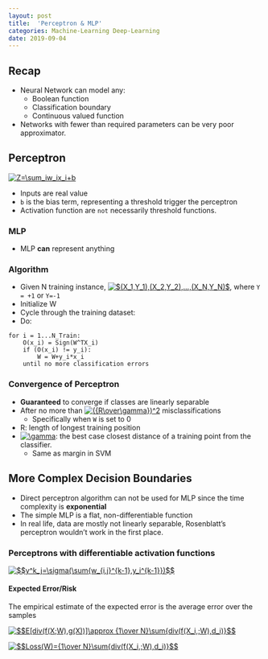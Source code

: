 ```yaml
---
layout: post
title:  'Perceptron & MLP'
categories: Machine-Learning Deep-Learning
date: 2019-09-04
---
```

## Recap

- Neural Network can model any:
  - Boolean function
  - Classification boundary
  - Continuous valued function
- Networks with fewer than required parameters can be very poor approximator.

## Perceptron

<a href="https://www.codecogs.com/eqnedit.php?latex=Z=\sum_iw_ix_i&plus;b" target="_blank"><img src="https://latex.codecogs.com/gif.latex?Z=\sum_iw_ix_i&plus;b" title="Z=\sum_iw_ix_i+b" /></a>

- Inputs are real value
- `b` is the bias term, representing a threshold trigger the perceptron
- Activation function are `not` necessarily threshold functions.

### MLP

- MLP **can** represent anything

### Algorithm

- Given N training instance, <a href="https://www.codecogs.com/eqnedit.php?latex=$(X_1,Y_1),(X_2,Y_2),...,(X_N,Y_N)$" target="_blank"><img src="https://latex.codecogs.com/gif.latex?$(X_1,Y_1),(X_2,Y_2),...,(X_N,Y_N)$" title="$(X_1,Y_1),(X_2,Y_2),...,(X_N,Y_N)$" /></a>, where `Y = +1` or `Y=-1`
- Initialize W
- Cycle through the training dataset:
- Do:

```
for i = 1...N_Train:
    O(x_i) = Sign(W^TX_i)
    if (O(x_i) != y_i):
        W = W+y_i*x_i
    until no more classification errors
```

### Convergence of Perceptron

- **Guaranteed** to converge if classes are linearly separable
- After no more than <a href="https://www.codecogs.com/eqnedit.php?latex=({R\over\gamma})^2" target="_blank"><img src="https://latex.codecogs.com/gif.latex?({R\over\gamma})^2" title="({R\over\gamma})^2" /></a> misclassifications
  - Specifically when `W` is set to 0
- R: length of longest training position
- <a href="https://www.codecogs.com/eqnedit.php?latex=\gamma" target="_blank"><img src="https://latex.codecogs.com/gif.latex?\gamma" title="\gamma" /></a>: the best case closest distance of a training point from the classifier.
  - Same as margin in SVM

## More Complex Decision Boundaries

- Direct perceptron algorithm can not be used for MLP since the time complexity is **exponential**
- The simple MLP is a flat, non-differentiable function
- In real life, data are mostly not linearly separable, Rosenblatt’s perceptron wouldn’t work in the first place.

### Perceptrons with differentiable activation functions

<a href="https://www.codecogs.com/eqnedit.php?latex=$$y^k_j=\sigma(\sum{w_{i,j}^{k-1},y_i^{k-1}})$$" target="_blank"><img src="https://latex.codecogs.com/gif.latex?$$y^k_j=\sigma(\sum{w_{i,j}^{k-1},y_i^{k-1}})$$" title="$$y^k_j=\sigma(\sum{w_{i,j}^{k-1},y_i^{k-1}})$$" /></a>

#### Expected Error/Risk

The empirical estimate of the expected error is the average error over the samples

<a href="https://www.codecogs.com/eqnedit.php?latex=$$E[div(f(X;W),g(X))]\approx&space;{1\over&space;N}\sum{div(f(X_i,;W),d_i)}$$" target="_blank"><img src="https://latex.codecogs.com/gif.latex?$$E[div(f(X;W),g(X))]\approx&space;{1\over&space;N}\sum{div(f(X_i,;W),d_i)}$$" title="$$E[div(f(X;W),g(X))]\approx {1\over N}\sum{div(f(X_i,;W),d_i)}$$" /></a>

<a href="https://www.codecogs.com/eqnedit.php?latex=$$Loss(W)={1\over&space;N}\sum{div(f(X_i,;W),d_i)}$$" target="_blank"><img src="https://latex.codecogs.com/gif.latex?$$Loss(W)={1\over&space;N}\sum{div(f(X_i,;W),d_i)}$$" title="$$Loss(W)={1\over N}\sum{div(f(X_i,;W),d_i)}$$" /></a>




